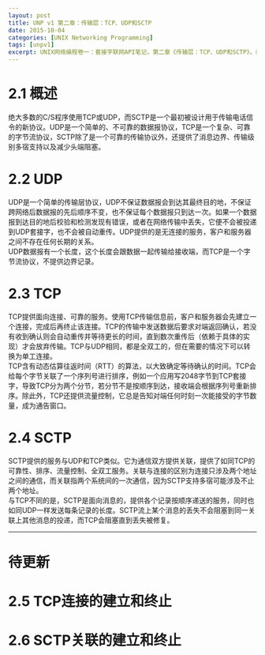 ```yaml
---
layout: post
title: UNP v1 第二章：传输层：TCP、UDP和SCTP
date: 2015-10-04
categories: [UNIX Networking Programming]
tags: [unpv1]
excerpt: UNIX网络编程卷一：套接字联网API笔记，第二章《传输层：TCP、UDP和SCTP》，初步介绍传输层的TCP、UDP和SCTP三种协议。
---
```


# 2.1 概述
绝大多数的C/S程序使用TCP或UDP，而SCTP是一个最初被设计用于传输电话信令的新协议。UDP是一个简单的、不可靠的数据报协议，TCP是一个复杂、可靠的字节流协议，SCTP除了是一个可靠的传输协议外，还提供了消息边界、传输级别多宿支持以及减少头端阻塞。   

# 2.2 UDP
UDP是一个简单的传输层协议，UDP不保证数据报会到达其最终目的地，不保证跨网络后数据报的先后顺序不变，也不保证每个数据报只到达一次。如果一个数据报到达目的地后校验和检测发现有错误，或者在网络传输中丢失，它便不会被投递到UDP套接字，也不会被自动重传。UDP提供的是无连接的服务，客户和服务器之间不存在任何长期的关系。   
UDP数据报有一个长度，这个长度会跟数据一起传输给接收端，而TCP是一个字节流协议，不提供边界记录。   

# 2.3 TCP
TCP提供面向连接、可靠的服务。使用TCP传输信息前，客户和服务器会先建立一个连接，完成后再终止该连接。TCP的传输中发送数据后要求对端返回确认，若没有收到确认则会自动重传并等待更长的时间，直到数次重传后（依赖于具体的实现）才会放弃传输。TCP与UDP相同，都是全双工的，但在需要的情况下可以转换为单工连接。   
TCP含有动态估算往返时间（RTT）的算法，以大致确定等待确认的时间。TCP会给每个字节关联了一个序列号进行排序，例如一个应用写2048字节到TCP套接字，导致TCP分为两个分节，若分节不是按顺序到达，接收端会根据序列号重新排序。除此外，TCP还提供流量控制，它总是告知对端任何时刻一次能接受的字节数量，成为通告窗口。   

# 2.4 SCTP
SCTP提供的服务与UDP和TCP类似。它为通信双方提供关联，提供了如同TCP的可靠性、排序、流量控制、全双工服务。关联与连接的区别为连接只涉及两个地址之间的通信，而关联指两个系统间的一次通信，因为SCTP支持多宿可能涉及不止两个地址。   
与TCP不同的是，SCTP是面向消息的，提供各个记录按顺序递送的服务，同时也如同UDP一样发送每条记录的长度。SCTP流上某个消息的丢失不会阻塞到同一关联上其他消息的投递，而TCP会阻塞直到丢失被修复。   

---

# 待更新

# 2.5 TCP连接的建立和终止

# 2.6 SCTP关联的建立和终止

